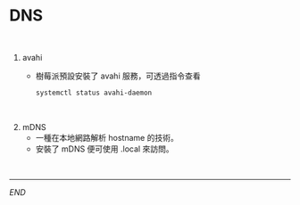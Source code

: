 # DNS
</br>

1. avahi
   - 樹莓派預設安裝了 avahi 服務，可透過指令查看

        ```bash
        systemctl status avahi-daemon
        ```

</br>

2. mDNS
   - 一種在本地網路解析 hostname 的技術。
   - 安裝了 mDNS 便可使用 .local 來訪問。


</br>

---

_END_
